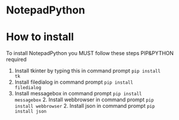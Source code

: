 # NotepadPython
# How to install
To install NotepadPython you MUST follow these steps
PIP&PYTHON required
1. Install tkinter by typing this in command prompt
   <code>pip install tk</code>
2. Install filedialog in command prompt
   <code>pip install filedialog</code>
3. Install messagebox in command prompt
   <code>pip install messagebox</code>
   2. Install webbrowser in command prompt
   <code>pip install webbrowser</code>
   2. Install json in command prompt
   <code>pip install json</code>
